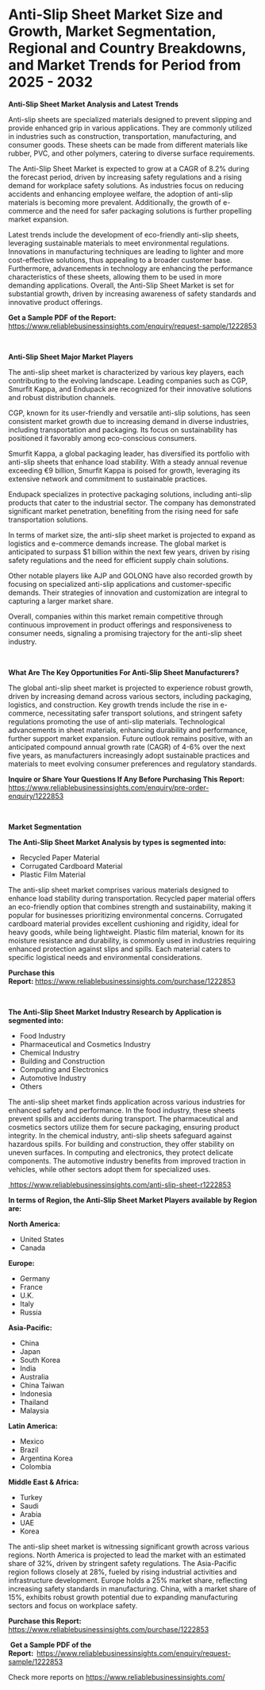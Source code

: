 <p><h1>Anti-Slip Sheet Market Size and Growth, Market Segmentation, Regional and Country Breakdowns, and Market Trends for Period from 2025 -  2032</h1></p><p><strong>Anti-Slip Sheet Market Analysis and Latest Trends</strong></p>
<p><p>Anti-slip sheets are specialized materials designed to prevent slipping and provide enhanced grip in various applications. They are commonly utilized in industries such as construction, transportation, manufacturing, and consumer goods. These sheets can be made from different materials like rubber, PVC, and other polymers, catering to diverse surface requirements.</p><p>The Anti-Slip Sheet Market is expected to grow at a CAGR of 8.2% during the forecast period, driven by increasing safety regulations and a rising demand for workplace safety solutions. As industries focus on reducing accidents and enhancing employee welfare, the adoption of anti-slip materials is becoming more prevalent. Additionally, the growth of e-commerce and the need for safer packaging solutions is further propelling market expansion.</p><p>Latest trends include the development of eco-friendly anti-slip sheets, leveraging sustainable materials to meet environmental regulations. Innovations in manufacturing techniques are leading to lighter and more cost-effective solutions, thus appealing to a broader customer base. Furthermore, advancements in technology are enhancing the performance characteristics of these sheets, allowing them to be used in more demanding applications. Overall, the Anti-Slip Sheet Market is set for substantial growth, driven by increasing awareness of safety standards and innovative product offerings.</p></p>
<p><strong>Get a Sample PDF of the Report:&nbsp;</strong> <a href="https://www.reliablebusinessinsights.com/enquiry/request-sample/1222853?utm_campaign=1877&utm_medium=2&utm_source=Github&utm_content=ia&utm_term=02022025&utm_id=anti-slip-sheet">https://www.reliablebusinessinsights.com/enquiry/request-sample/1222853</a></p>
<p>&nbsp;</p>
<p><strong>Anti-Slip Sheet Major Market Players</strong></p>
<p><p>The anti-slip sheet market is characterized by various key players, each contributing to the evolving landscape. Leading companies such as CGP, Smurfit Kappa, and Endupack are recognized for their innovative solutions and robust distribution channels. </p><p>CGP, known for its user-friendly and versatile anti-slip solutions, has seen consistent market growth due to increasing demand in diverse industries, including transportation and packaging. Its focus on sustainability has positioned it favorably among eco-conscious consumers.</p><p>Smurfit Kappa, a global packaging leader, has diversified its portfolio with anti-slip sheets that enhance load stability. With a steady annual revenue exceeding €9 billion, Smurfit Kappa is poised for growth, leveraging its extensive network and commitment to sustainable practices.</p><p>Endupack specializes in protective packaging solutions, including anti-slip products that cater to the industrial sector. The company has demonstrated significant market penetration, benefiting from the rising need for safe transportation solutions. </p><p>In terms of market size, the anti-slip sheet market is projected to expand as logistics and e-commerce demands increase. The global market is anticipated to surpass $1 billion within the next few years, driven by rising safety regulations and the need for efficient supply chain solutions.</p><p>Other notable players like AJP and GOLONG have also recorded growth by focusing on specialized anti-slip applications and customer-specific demands. Their strategies of innovation and customization are integral to capturing a larger market share.</p><p>Overall, companies within this market remain competitive through continuous improvement in product offerings and responsiveness to consumer needs, signaling a promising trajectory for the anti-slip sheet industry.</p></p>
<p>&nbsp;</p>
<p><strong>What Are The Key Opportunities For Anti-Slip Sheet Manufacturers?</strong></p>
<p><p>The global anti-slip sheet market is projected to experience robust growth, driven by increasing demand across various sectors, including packaging, logistics, and construction. Key growth trends include the rise in e-commerce, necessitating safer transport solutions, and stringent safety regulations promoting the use of anti-slip materials. Technological advancements in sheet materials, enhancing durability and performance, further support market expansion. Future outlook remains positive, with an anticipated compound annual growth rate (CAGR) of 4-6% over the next five years, as manufacturers increasingly adopt sustainable practices and materials to meet evolving consumer preferences and regulatory standards.</p></p>
<p><strong>Inquire or Share Your Questions If Any Before Purchasing This Report:</strong> <a href="https://www.reliablebusinessinsights.com/enquiry/pre-order-enquiry/1222853?utm_campaign=1877&utm_medium=2&utm_source=Github&utm_content=ia&utm_term=02022025&utm_id=anti-slip-sheet">https://www.reliablebusinessinsights.com/enquiry/pre-order-enquiry/1222853</a></p>
<p>&nbsp;</p>
<p><strong>Market Segmentation</strong></p>
<p><strong>The Anti-Slip Sheet Market Analysis by types is segmented into:</strong></p>
<p><ul><li>Recycled Paper Material</li><li>Corrugated Cardboard Material</li><li>Plastic Film Material</li></ul></p>
<p><p>The anti-slip sheet market comprises various materials designed to enhance load stability during transportation. Recycled paper material offers an eco-friendly option that combines strength and sustainability, making it popular for businesses prioritizing environmental concerns. Corrugated cardboard material provides excellent cushioning and rigidity, ideal for heavy goods, while being lightweight. Plastic film material, known for its moisture resistance and durability, is commonly used in industries requiring enhanced protection against slips and spills. Each material caters to specific logistical needs and environmental considerations.</p></p>
<p><strong>Purchase this Report:&nbsp;</strong><a href="https://www.reliablebusinessinsights.com/purchase/1222853?utm_campaign=1877&utm_medium=2&utm_source=Github&utm_content=ia&utm_term=02022025&utm_id=anti-slip-sheet">https://www.reliablebusinessinsights.com/purchase/1222853</a></p>
<p>&nbsp;</p>
<p><strong>The Anti-Slip Sheet Market Industry Research by Application is segmented into:</strong></p>
<p><ul><li>Food Industry</li><li>Pharmaceutical and Cosmetics Industry</li><li>Chemical Industry</li><li>Building and Construction</li><li>Computing and Electronics</li><li>Automotive Industry</li><li>Others</li></ul></p>
<p><p>The anti-slip sheet market finds application across various industries for enhanced safety and performance. In the food industry, these sheets prevent spills and accidents during transport. The pharmaceutical and cosmetics sectors utilize them for secure packaging, ensuring product integrity. In the chemical industry, anti-slip sheets safeguard against hazardous spills. For building and construction, they offer stability on uneven surfaces. In computing and electronics, they protect delicate components. The automotive industry benefits from improved traction in vehicles, while other sectors adopt them for specialized uses.</p></p>
<p><a href="https://www.reliablebusinessinsights.com/anti-slip-sheet-r1222853?utm_campaign=1877&utm_medium=2&utm_source=Github&utm_content=ia&utm_term=02022025&utm_id=anti-slip-sheet">&nbsp;https://www.reliablebusinessinsights.com/anti-slip-sheet-r1222853</a></p>
<p><strong>In terms of Region, the Anti-Slip Sheet Market Players available by Region are:</strong></p>
<p>
    <p> <strong> North America: </strong>
        <ul>
            <li>United States</li>
            <li>Canada</li>
        </ul>
        </p> 
    <p> <strong> Europe: </strong>
        <ul>
            <li>Germany</li>
            <li>France</li>
            <li>U.K.</li>
            <li>Italy</li>
            <li>Russia</li>
        </ul>
        </p> 
    <p> <strong> Asia-Pacific: </strong>
        <ul>
            <li>China</li>
            <li>Japan</li>
            <li>South Korea</li>
            <li>India</li>
            <li>Australia</li>
            <li>China Taiwan</li>
            <li>Indonesia</li>
            <li>Thailand</li>
            <li>Malaysia</li>
        </ul>
        </p> 
    <p> <strong> Latin America: </strong>
        <ul>
            <li>Mexico</li>
            <li>Brazil</li>
            <li>Argentina Korea</li>
            <li>Colombia</li>
        </ul>
        </p> 
    <p> <strong> Middle East & Africa: </strong>
        <ul>
            <li>Turkey</li>
            <li>Saudi</li>
            <li>Arabia</li>
            <li>UAE</li>
            <li>Korea</li>
        </ul>
    </p>
    </p>
<p><p>The anti-slip sheet market is witnessing significant growth across various regions. North America is projected to lead the market with an estimated share of 32%, driven by stringent safety regulations. The Asia-Pacific region follows closely at 28%, fueled by rising industrial activities and infrastructure development. Europe holds a 25% market share, reflecting increasing safety standards in manufacturing. China, with a market share of 15%, exhibits robust growth potential due to expanding manufacturing sectors and focus on workplace safety.</p></p>
<p><strong>Purchase this Report: </strong><a href="https://www.reliablebusinessinsights.com/purchase/1222853?utm_campaign=1877&utm_medium=2&utm_source=Github&utm_content=ia&utm_term=02022025&utm_id=anti-slip-sheet">https://www.reliablebusinessinsights.com/purchase/1222853</a></p>
<p>&nbsp;<strong>Get a Sample PDF of the Report:&nbsp;&nbsp;</strong><a href="https://www.reliablebusinessinsights.com/enquiry/request-sample/1222853?utm_campaign=1877&utm_medium=2&utm_source=Github&utm_content=ia&utm_term=02022025&utm_id=anti-slip-sheet">https://www.reliablebusinessinsights.com/enquiry/request-sample/1222853</a></p>
<p><strong></strong></p>
<p>Check more reports on <a href="https://www.reliablebusinessinsights.com/?utm_campaign=1877&utm_medium=2&utm_source=Github&utm_content=ia&utm_term=02022025&utm_id=anti-slip-sheet">https://www.reliablebusinessinsights.com/</a></p>